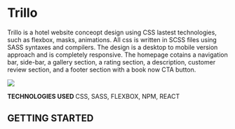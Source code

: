 # Trillo

Trillo is a hotel website conceopt design using CSS lastest technologies, such as flexbox, masks, animations. All css is written in SCSS files using SASS syntaxes and compilers. The design is a desktop to mobile version approach and is completely responsive. The homepage cotains a navigation bar, side-bar, a gallery section, a rating section, a description, customer review section, and a footer section with a book now CTA button.

<img src="https://i.imgur.com/gTZW3U8.png">

<b> TECHNOLOGIES USED </b> CSS, SASS, FLEXBOX, NPM, REACT

## GETTING STARTED
